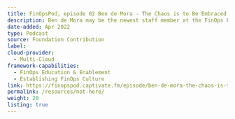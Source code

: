 ```yaml
---
title: FinOpsPod, episode 02 Ben de Mora - The Chaos is to Be Embraced
description: Ben de Mora may be the newest staff member at the FinOps Foundation, but he is absolutely not new to the Foundation at all. Ben has been a FinOps Instructor for years and he shares his experiences teaching the FinOps Certified Practitioner course. The conversation goes in a number of different directions - architecture, sustainability, estimated cloud costs and banjo. As Ben reminds us, the chaos is to be embraced.
date-added: Apr 2022
type: Podcast
source: Foundation Contribution
label: 
cloud-provider: 
  - Multi-Cloud
framework-capabilities:
  - FinOps Education & Enablement
  - Establishing FinOps Culture
link: https://finopspod.captivate.fm/episode/ben-de-mora-the-chaos-is-to-be-embraced
permalink: /resources/not-here/
weight: 20
listing: true
---
```

